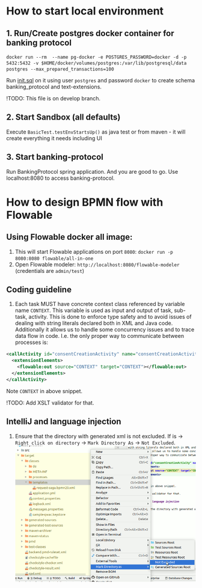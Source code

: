 # How to start local environment

## 1. Run/Create postgres docker container for banking protocol

```shell script
docker run --rm  --name pg-docker -e POSTGRES_PASSWORD=docker -d -p 5432:5432 -v $HOME/docker/volumes/postgres:/var/lib/postgresql/data   postgres --max_prepared_transactions=100
```
Run [init.sql](core/banking-protocol/src/test/resources/init.sql) on it using user `postgres` and password `docker`
to create schema banking_protocol and text-extensions.

!TODO: This file is on develop branch.

## 2. Start Sandbox (all defaults)

Execute `BasicTest.testEnvStartsUp()` as java test or from maven - it will create everything it needs including UI

## 3. Start banking-protocol 

Run BankingProtocol spring application.
And you are good to go. Use localhost:8080 to access banking-protocol.


# How to design BPMN flow with Flowable

## Using Flowable docker all image:

1. This will start Flowable applications on port `8080`:
`docker run -p 8080:8080 flowable/all-in-one`
1. Open Flowable modeler:
`http://localhost:8080/flowable-modeler` (credentials are `admin/test`) 

## Coding guideline

1. Each task MUST have concrete context class referenced by variable name `CONTEXT`. This variable is used as 
input and output of task, sub-task, activity. This is done to enforce type safety and to avoid issues of dealing 
with string literals declared both in XML and Java code. 
Additionally it allows us to handle some concurrency issues and to trace data flow in code.
I.e. the only proper way to communicate between processes is:
```xml
<callActivity id="consentCreationActivity" name="consentCreationActivity" calledElement="createConsent" flowable:calledElementType="key" flowable:inheritVariables="true" flowable:fallbackToDefaultTenant="false">
  <extensionElements>
    <flowable:out source="CONTEXT" target="CONTEXT"></flowable:out>
  </extensionElements>
</callActivity>
```
Note `CONTEXT` in above snippet. 

!TODO: Add XSLT validator for that.

## IntelliJ and language injection

1. Ensure that the directory with generated xml is not excluded. If is -> `Right click on directory` -> `Mark Directory As` -> `Not Excluded`.
![Unexclude folder](docs/unexclude_dir.gif)